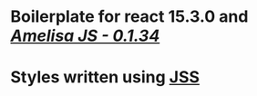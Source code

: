 # Boilerplate for react 15.3.0 and [_Amelisa JS - 0.1.34_](https://github.com/amelisa/amelisa/releases/tag/v0.1.34)

# Styles written using [JSS](https://github.com/cssinjs/jss)
